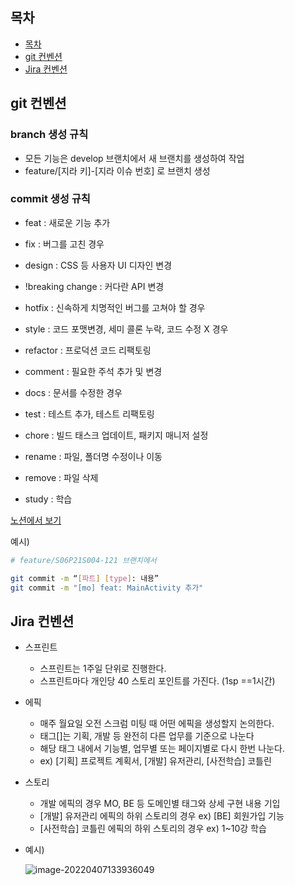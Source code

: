 ## 목차 

- [목차](#목차)
- [git 컨벤션](#git-컨벤션)
- [Jira 컨벤션](#Jira-컨벤션)



## git 컨벤션

### branch 생성 규칙

- 모든 기능은 develop 브랜치에서 새 브랜치를 생성하여 작업
- feature/[지라 키]-[지라 이슈 번호] 로 브랜치 생성



### commit 생성 규칙

- feat : 새로운 기능 추가

- fix : 버그를 고친 경우

- design : CSS 등 사용자 UI 디자인 변경

- !breaking change : 커다란 API 변경

- hotfix : 신속하게 치명적인 버그를 고쳐야 할 경우

- style : 코드 포맷변경, 세미 콜론 누락, 코드 수정 X 경우

- refactor : 프로덕션 코드 리팩토링

- comment : 필요한 주석 추가 및 변경

- docs : 문서를 수정한 경우

- test : 테스트 추가, 테스트 리팩토링

- chore : 빌드 태스크 업데이트, 패키지 매니저 설정

- rename : 파일, 폴더명 수정이나 이동 

- remove : 파일 삭제

- study : 학습

[노션에서 보기](https://www.notion.so/9d5379b192c7423bb65590ad5f76a306)

예시)

```bash
# feature/S06P21S004-121 브랜치에서

git commit -m “[파트] [type]: 내용”
git commit -m "[mo] feat: MainActivity 추가"
```



## Jira 컨벤션

- 스프린트
  - 스프린트는 1주일 단위로 진행한다.
  - 스프린트마다 개인당 40 스토리 포인트를 가진다. (1sp ==1시간)
- 에픽
  - 매주 월요일 오전 스크럼 미팅 때 어떤 에픽을 생성할지 논의한다.
  - 태그[]는 기획, 개발 등 완전히 다른 업무를 기준으로 나눈다
  - 해당 태그 내에서 기능별, 업무별 또는 페이지별로 다시 한번 나눈다.
  - ex) [기획] 프로젝트 계획서, [개발] 유저관리, [사전학습] 코틀린
- 스토리
  - 개발 에픽의 경우 MO, BE 등 도메인별 태그와 상세 구현 내용 기입
  - [개발] 유저관리 에픽의 하위 스토리의 경우 ex) [BE] 회원가입 기능
  - [사전학습] 코틀린 에픽의 하위 스토리의 경우 ex) 1~10강 학습

- 예시)

  ![image-20220407133936049](C:\Users\dahon\AppData\Roaming\Typora\typora-user-images\image-20220407133936049.png)